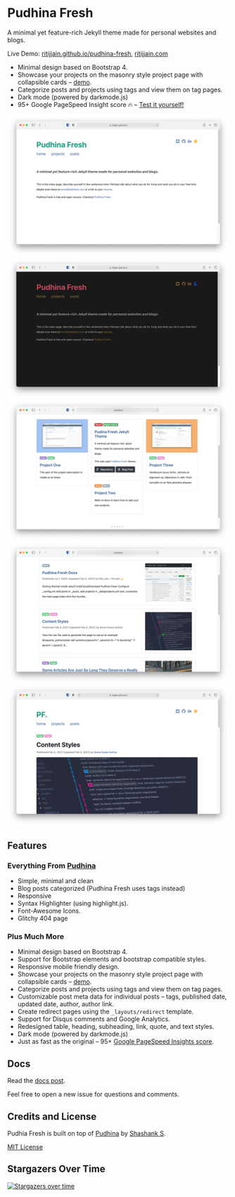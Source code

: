 # Pudhina Fresh
A minimal yet feature-rich Jekyll theme made for personal websites and blogs.

Live Demo: [ritijjain.github.io/pudhina-fresh](https://ritijjain.github.io/pudhina-fresh), [ritijjain.com](https://ritijjain.com/)

* Minimal design based on Bootstrap 4.
* Showcase your projects on the masonry style project page with collapsible cards – [demo](https://ritijjain.github.io/pudhina-fresh/projects/).
* Categorize posts and projects using tags and view them on tag pages.
* Dark mode (powered by darkmode.js)
* 95+ Google PageSpeed Insight score 🔥 – [Test it yourself!](https://developers.google.com/speed/pagespeed/insights/?url=https%3A%2F%2Fritijjain.github.io%2Fpudhina-fresh&tab=desktop)

![Demo image 1](/assets/img/dis1.png)
![Demo image 2](/assets/img/dis2.png)
![Demo image 3](/assets/img/dis3.png)
![Demo image 4](/assets/img/dis4.png)
![Demo image 5](/assets/img/dis5.png)

## Features
### Everything From [Pudhina](https://github.com/knhash/Pudhina)
* Simple, minimal and clean
* Blog posts categorized (Pudhina Fresh uses tags instead)
* Responsive
* Syntax Highlighter (using highlight.js).
* Font-Awesome Icons.
* Glitchy 404 page

### Plus Much More
* Minimal design based on Bootstrap 4.
* Support for Bootstrap elements and bootstrap compatible styles.
* Responsive mobile friendly design.
* Showcase your projects on the masonry style project page with collapsible cards – [demo](https://ritijjain.github.io/pudhina-fresh/projects/).
* Categorize posts and projects using tags and view them on tag pages.
* Customizable post meta data for individual posts – tags, published date, updated date, author, author link.
* Create redirect pages using the `_layouts/redirect` template.
* Support for Disqus comments and Google Analytics.
* Redesigned table, heading, subheading, link, quote, and text styles.
* Dark mode (powered by darkmode.js)
* Just as fast as the original – 95+ [Google PageSpeed Insights score](https://developers.google.com/speed/pagespeed/insights/?url=https%3A%2F%2Fritijjain.github.io%2Fpudhina-fresh&tab=desktop).

## Docs
Read the [docs post](https://ritijjain.github.io/pudhina-fresh/2020/07/01/docs.html).

Feel free to open a new issue for questions and comments.

## Credits and License
Pudhia Fresh is built on top of [Pudhina](https://github.com/knhash/Pudhina) by [Shashank S](https://github.com/knhash).

[MIT License](https://github.com/ritijjain/pudhina-fresh/blob/master/LICENSE)

## Stargazers Over Time

[![Stargazers over time](https://starchart.cc/ritijjain/pudhina-fresh.svg)](https://starchart.cc/ritijjain/pudhina-fresh)

